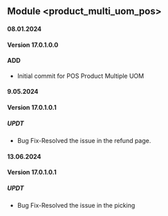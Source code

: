 ## Module <product_multi_uom_pos>

#### 08.01.2024
#### Version 17.0.1.0.0
#### ADD
- Initial commit for POS Product Multiple UOM

#### 9.05.2024
#### Version 17.0.1.0.1
##### UPDT
- Bug Fix-Resolved the issue in the refund page.

#### 13.06.2024
#### Version 17.0.1.0.1
##### UPDT
- Bug Fix-Resolved the issue in the picking 